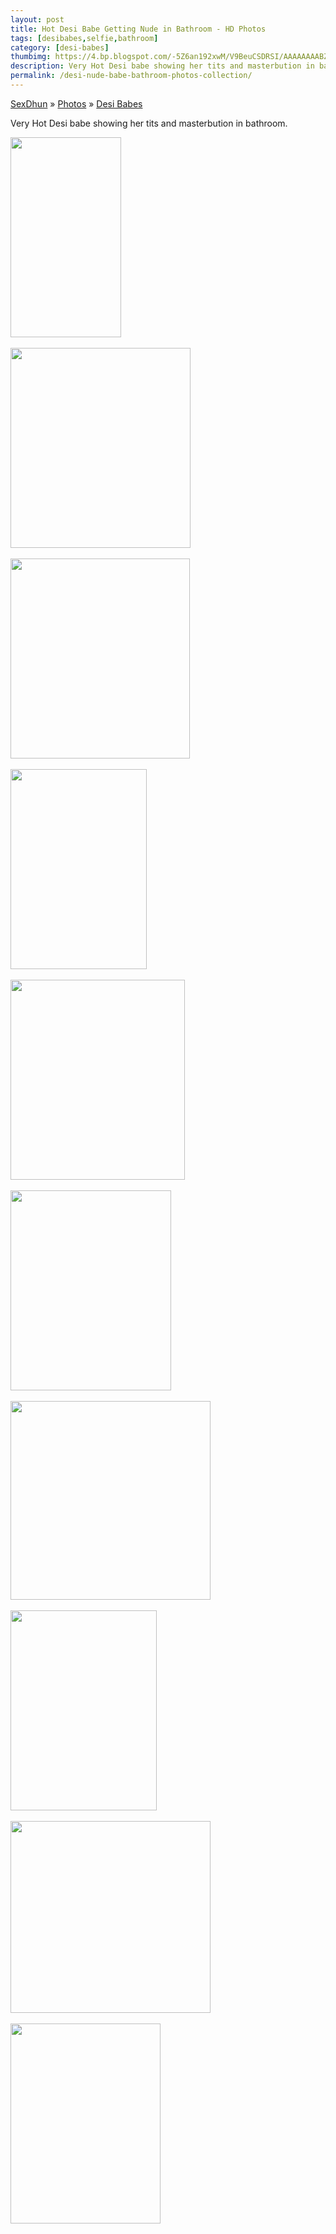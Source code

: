 ```yaml
---
layout: post
title: Hot Desi Babe Getting Nude in Bathroom - HD Photos
tags: [desibabes,selfie,bathroom]
category: [desi-babes]
thumbimg: https://4.bp.blogspot.com/-5Z6an192xwM/V9BeuCSDRSI/AAAAAAAABZo/RNNX1n5LqAYw-xmKYW5cG4P5RK4xYeEIwCLcB/s200/hot%2Bdesi%2Bbabe%2Bgetting%2Bnude%2Bin%2Bbathroom%2B%25283%2529.jpg
description: Very Hot Desi babe showing her tits and masterbution in bathroom.
permalink: /desi-nude-babe-bathroom-photos-collection/
---
```

<div class="breadcrumb">
<span itemscope='itemscope' itemtype='http://data-vocabulary.org/Breadcrumb'><a href="/" itemprop="url"><span title="SexDhun" itemprop='title'>SexDhun</span></a></span>
<span itemscope='itemscope' itemtype='http://data-vocabulary.org/Breadcrumb'>&#187; <a href="/photos/" itemprop="url"><span title="Photos" itemprop='title'>Photos</span></a></span>
<span itemscope='itemscope' itemtype='http://data-vocabulary.org/Breadcrumb'>&#187; <a href="/photos/desi-babes/" itemprop="url"><span title="Desi Babes" itemprop='title'>Desi Babes</span></a></span>
</div>

<p>Very Hot Desi babe showing her tits and masterbution in bathroom.</p>

<a href="https://2.bp.blogspot.com/-bajpZmGc_5E/V9Bes-IpTHI/AAAAAAAABZU/-v12pq6_IqoMO5M7KRv8qPEwQRJOL05_ACLcB/s1600/hot%2Bdesi%2Bbabe%2Bgetting%2Bnude%2Bin%2Bbathroom%2B%25281%2529.jpg"><img height="320" src="https://2.bp.blogspot.com/-bajpZmGc_5E/V9Bes-IpTHI/AAAAAAAABZU/-v12pq6_IqoMO5M7KRv8qPEwQRJOL05_ACLcB/s320/hot%2Bdesi%2Bbabe%2Bgetting%2Bnude%2Bin%2Bbathroom%2B%25281%2529.jpg" width="177" /></a><br/><br/>
<a href="https://4.bp.blogspot.com/-mTEjB3Ei26I/V9Bes8j-XpI/AAAAAAAABZQ/ysfk7S9KGhAYS2Q7wBzOaARtQEs2h9cEwCLcB/s1600/hot%2Bdesi%2Bbabe%2Bgetting%2Bnude%2Bin%2Bbathroom%2B%25282%2529.jpg"><img height="320" src="https://4.bp.blogspot.com/-mTEjB3Ei26I/V9Bes8j-XpI/AAAAAAAABZQ/ysfk7S9KGhAYS2Q7wBzOaARtQEs2h9cEwCLcB/s320/hot%2Bdesi%2Bbabe%2Bgetting%2Bnude%2Bin%2Bbathroom%2B%25282%2529.jpg" width="288" /></a><br/><br/>
<a href="https://4.bp.blogspot.com/-5Z6an192xwM/V9BeuCSDRSI/AAAAAAAABZo/RNNX1n5LqAYw-xmKYW5cG4P5RK4xYeEIwCLcB/s1600/hot%2Bdesi%2Bbabe%2Bgetting%2Bnude%2Bin%2Bbathroom%2B%25283%2529.jpg"><img height="320" src="https://4.bp.blogspot.com/-5Z6an192xwM/V9BeuCSDRSI/AAAAAAAABZo/RNNX1n5LqAYw-xmKYW5cG4P5RK4xYeEIwCLcB/s320/hot%2Bdesi%2Bbabe%2Bgetting%2Bnude%2Bin%2Bbathroom%2B%25283%2529.jpg" width="287" /></a><br/><br/>
<a href="https://1.bp.blogspot.com/-M2xcFXobtSI/V9Bet5o7PoI/AAAAAAAABZc/wYd8Jxd-vUgC3tdutRZlw3HiezvFZ8xmACLcB/s1600/hot%2Bdesi%2Bbabe%2Bgetting%2Bnude%2Bin%2Bbathroom%2B%25284%2529.jpg"><img height="320" src="https://1.bp.blogspot.com/-M2xcFXobtSI/V9Bet5o7PoI/AAAAAAAABZc/wYd8Jxd-vUgC3tdutRZlw3HiezvFZ8xmACLcB/s320/hot%2Bdesi%2Bbabe%2Bgetting%2Bnude%2Bin%2Bbathroom%2B%25284%2529.jpg" width="218" /></a><br/><br/>
<a href="https://1.bp.blogspot.com/-a5S8t3GaQJE/V9BeuBrnupI/AAAAAAAABZg/ff4qm44KlUcQIGqvWE68MeyHXUmG8vt8QCLcB/s1600/hot%2Bdesi%2Bbabe%2Bgetting%2Bnude%2Bin%2Bbathroom%2B%25285%2529.jpg"><img height="320" src="https://1.bp.blogspot.com/-a5S8t3GaQJE/V9BeuBrnupI/AAAAAAAABZg/ff4qm44KlUcQIGqvWE68MeyHXUmG8vt8QCLcB/s320/hot%2Bdesi%2Bbabe%2Bgetting%2Bnude%2Bin%2Bbathroom%2B%25285%2529.jpg" width="279" /></a><br/><br/>
<a href="https://3.bp.blogspot.com/-Icf096RgM2Q/V9BeukZlU6I/AAAAAAAABZk/lDBP9yQK2DAI0p1oUQuvGK6hAuWOTNd8gCLcB/s1600/hot%2Bdesi%2Bbabe%2Bgetting%2Bnude%2Bin%2Bbathroom%2B%25286%2529.jpg"><img height="320" src="https://3.bp.blogspot.com/-Icf096RgM2Q/V9BeukZlU6I/AAAAAAAABZk/lDBP9yQK2DAI0p1oUQuvGK6hAuWOTNd8gCLcB/s320/hot%2Bdesi%2Bbabe%2Bgetting%2Bnude%2Bin%2Bbathroom%2B%25286%2529.jpg" width="257" /></a><br/><br/>
<a href="https://4.bp.blogspot.com/-qePBEtuyWcU/V9Beu_HAlUI/AAAAAAAABZs/YkaCyr7Eq_AKythTwFWsKmBhqCZXOC0IwCLcB/s1600/hot%2Bdesi%2Bbabe%2Bgetting%2Bnude%2Bin%2Bbathroom%2B%25287%2529.jpg"><img height="318" src="https://4.bp.blogspot.com/-qePBEtuyWcU/V9Beu_HAlUI/AAAAAAAABZs/YkaCyr7Eq_AKythTwFWsKmBhqCZXOC0IwCLcB/s320/hot%2Bdesi%2Bbabe%2Bgetting%2Bnude%2Bin%2Bbathroom%2B%25287%2529.jpg" width="320" /></a><br/><br/>
<a href="https://2.bp.blogspot.com/-_BY-50b7k34/V9BevC5i0EI/AAAAAAAABZw/vNJChP_9U6EgOQDHZvJt17vD58y-39xgACLcB/s1600/hot%2Bdesi%2Bbabe%2Bgetting%2Bnude%2Bin%2Bbathroom%2B%25288%2529.jpg"><img height="320" src="https://2.bp.blogspot.com/-_BY-50b7k34/V9BevC5i0EI/AAAAAAAABZw/vNJChP_9U6EgOQDHZvJt17vD58y-39xgACLcB/s320/hot%2Bdesi%2Bbabe%2Bgetting%2Bnude%2Bin%2Bbathroom%2B%25288%2529.jpg" width="234" /></a><br/><br/>
<a href="https://1.bp.blogspot.com/-oInkwyDVLro/V9BevVs1biI/AAAAAAAABZ0/Re22A-vBy60taeyUYY9nIuSBXEKAcV7lwCLcB/s1600/hot%2Bdesi%2Bbabe%2Bgetting%2Bnude%2Bin%2Bbathroom%2B%25289%2529.jpg"><img height="307" src="https://1.bp.blogspot.com/-oInkwyDVLro/V9BevVs1biI/AAAAAAAABZ0/Re22A-vBy60taeyUYY9nIuSBXEKAcV7lwCLcB/s320/hot%2Bdesi%2Bbabe%2Bgetting%2Bnude%2Bin%2Bbathroom%2B%25289%2529.jpg" width="320" /></a><br/><br/>
<a href="https://1.bp.blogspot.com/-f5h_8ch0KNE/V9Bes9oQH5I/AAAAAAAABZY/0p0fsvZmgD84mU0rVlFihkyA3eMeLYtkACLcB/s1600/hot%2Bdesi%2Bbabe%2Bgetting%2Bnude%2Bin%2Bbathroom%2B%252810%2529.jpg"><img height="320" src="https://1.bp.blogspot.com/-f5h_8ch0KNE/V9Bes9oQH5I/AAAAAAAABZY/0p0fsvZmgD84mU0rVlFihkyA3eMeLYtkACLcB/s320/hot%2Bdesi%2Bbabe%2Bgetting%2Bnude%2Bin%2Bbathroom%2B%252810%2529.jpg" width="240" /></a><br/><br/>
